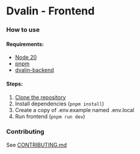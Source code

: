 # Dvalin - Frontend

### How to use

#### Requirements:

-   [Node 20](https://nodejs.org/)
-   [pnpm](https://pnpm.io/)
-   [dvalin-backend](https://github.com/dval-in/dvalin-backend)

#### Steps:

1. [Clone the repository](https://docs.github.com/articles/cloning-a-repository)
2. Install dependencies (`pnpm install`)
3. Create a copy of .env.example named .env.local
4. Run frontend (`pnpm run dev`)

### Contributing

See [CONTRIBUTING.md](https://github.com/dval-in/dvalin-frontend/blob/main/CONTRIBUTING.md)
